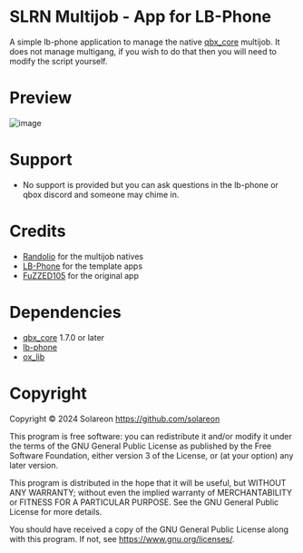 # SLRN Multijob - App for LB-Phone

A simple lb-phone application to manage the native [qbx_core](https://github.com/qbox-project/qbx_core) multijob. It does not manage multigang, if you wish to do that then you will need to modify the script yourself.

# Preview
![image](https://github.com/solareon/slrn_multijob/assets/769465/eba40145-4255-4993-9527-945ff4eaec0c)


# Support
- No support is provided but you can ask questions in the lb-phone or qbox discord and someone may chime in.

# Credits
- [Randolio](https://github.com/Randolio/randol_multijob) for the multijob natives
- [LB-Phone](https://github.com/lbphone/lb-phone-app-template) for the template apps
- [FuZZED105](https://github.com/FuZZED105/fzd_multijob) for the original app

# Dependencies
- [qbx_core](https://github.com/qbox-project/qbx_core) 1.7.0 or later
- [lb-phone](https://lbphone.com/)
- [ox_lib](https://github.com/overextended/ox_lib)

# Copyright

Copyright © 2024 Solareon <https://github.com/solareon>

This program is free software: you can redistribute it and/or modify it under the terms of the GNU General Public License as published by the Free Software Foundation, either version 3 of the License, or (at your option) any later version.

This program is distributed in the hope that it will be useful, but WITHOUT ANY WARRANTY; without even the implied warranty of MERCHANTABILITY or FITNESS FOR A PARTICULAR PURPOSE. See the GNU General Public License for more details.

You should have received a copy of the GNU General Public License along with this program. If not, see <https://www.gnu.org/licenses/>.
